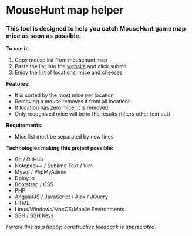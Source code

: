 # MouseHunt map helper

### This tool is designed to help you catch MouseHunt game map mice as soon as possible.

**To use it:**<br/>

1. Copy mouse list from mousehunt map<br/>
2. Paste the list into the [website](http://mhmaphelper.agiletravels.com/) and click submit<br/>
3. Enjoy the list of locations, mice and cheeses<br/>


**Features:**
* It is sorted by the most mice per location
* Removing a mouse removes it from all locations
* If location has zero mice, it is removed
* Only recognized mice will be in the results (filters other text out)

 
**Requirements:**
* Mice list must be separated by new lines

 
**Technologies making this project possible:**
* Git / GitHub
* Notepad++ / Sublime Text / Vim
* Mysql / PhpMyAdmin
* Dploy.io
* Bootstrap / CSS
* PHP
* AngularJS / JavaScript / Ajax / JQuery
* HTML
* Linux/Windows/MacOS/Mobile Environments
* SSH / SSH Keys

*I wrote this as a hobby, constructive feedback is appreciated.*
